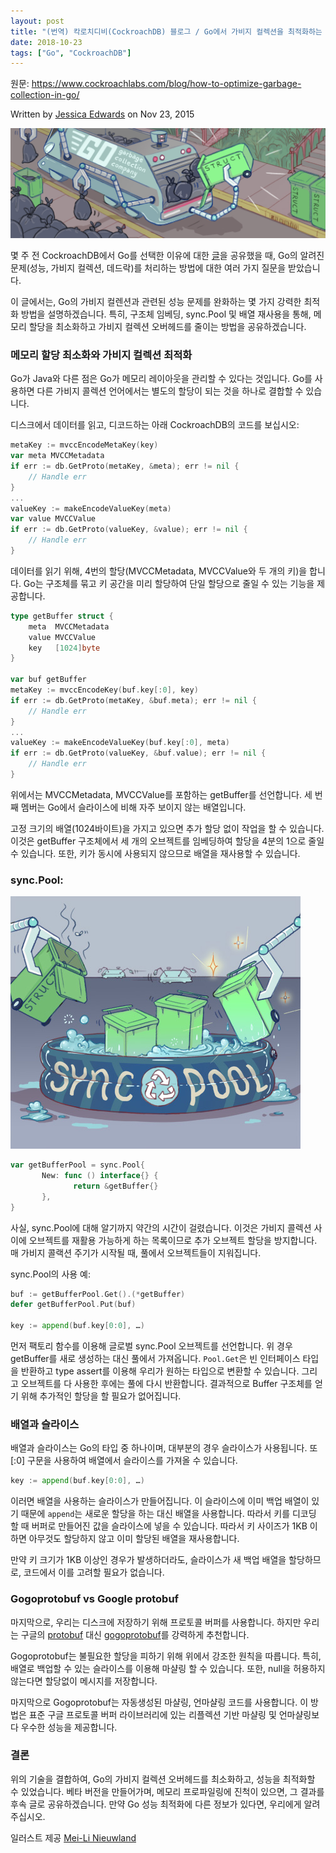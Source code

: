 ```yaml
---
layout: post
title: "(번역) 칵로치디비(CockroachDB) 블로그 / Go에서 가비지 컬렉션을 최적화하는 방법"
date: 2018-10-23
tags: ["Go", "CockroachDB"]
---
```


원문: https://www.cockroachlabs.com/blog/how-to-optimize-garbage-collection-in-go/

Written by [Jessica Edwards](https://www.cockroachlabs.com/author/jessica-edwards/) on Nov 23, 2015

![](/assets/post/2018-10-23-how-to-optimize-garbage-collection-in-go/gc.jpg)

<!--more-->

몇 주 전 CockroachDB에서 Go를 선택한 이유에 대한 [글](/assets/post/2018-10-21-why-go-was-the-right-choice-for-cockroachdb/)을 공유했을 때, Go의 알려진 문제(성능, 가비지 컬렉션, 데드락)를 처리하는 방법에 대한 여러 가지 질문을 받았습니다.

이 글에서는, Go의 가비지 컬렌션과 관련된 성능 문제를 완화하는 몇 가지 강력한 최적화 방법을 설명하겠습니다. 특히, 구조체 임베딩, sync.Pool 및 배열 재사용을 통해, 메모리 할당을 최소화하고 가비지 컬렉션 오버헤드를 줄이는 방법을 공유하겠습니다.

### 메모리 할당 최소화와 가비지 컬렉션 최적화

Go가 Java와 다른 점은 Go가 메모리 레이아웃을 관리할 수 있다는 것입니다. Go를 사용하면 다른 가비지 콜렉션 언어에서는 별도의 할당이 되는 것을 하나로 결합할 수 있습니다.

디스크에서 데이터를 읽고, 디코드하는 아래 CockroachDB의 코드를 보십시오:

```go
metaKey := mvccEncodeMetaKey(key)
var meta MVCCMetadata
if err := db.GetProto(metaKey, &meta); err != nil {
    // Handle err
}
...
valueKey := makeEncodeValueKey(meta)
var value MVCCValue
if err := db.GetProto(valueKey, &value); err != nil {
    // Handle err
}
```

데이터를 읽기 위해, 4번의 할당(MVCCMetadata, MVCCValue와 두 개의 키)을 합니다. Go는 구조체를 묶고 키 공간을 미리 할당하여 단일 할당으로 줄일 수 있는 기능을 제공합니다.

```go
type getBuffer struct {
    meta  MVCCMetadata
    value MVCCValue
    key   [1024]byte
}

var buf getBuffer
metaKey := mvccEncodeKey(buf.key[:0], key)
if err := db.GetProto(metaKey, &buf.meta); err != nil {
    // Handle err
}
...
valueKey := makeEncodeValueKey(buf.key[:0], meta)
if err := db.GetProto(valueKey, &buf.value); err != nil {
    // Handle err
}
```

위에서는 MVCCMetadata, MVCCValue를 포함하는 getBuffer를 선언합니다. 세 번째 멤버는 Go에서 슬라이스에 비해 자주 보이지 않는 배열입니다.

고정 크기의 배열(1024바이트)을 가지고 있으면 추가 할당 없이 작업을 할 수 있습니다. 이것은 getBuffer 구조체에서 세 개의 오브젝트를 임베딩하여 할당을 4분의 1으로 줄일 수 있습니다. 또한, 키가 동시에 사용되지 않으므로 배열을 재사용할 수 있습니다.

### sync.Pool:

![](/assets/post/2018-10-23-how-to-optimize-garbage-collection-in-go/syncpool.jpg)

```go
var getBufferPool = sync.Pool{
       New: func () interface{} {
              return &getBuffer{}
       },
}
```

사실, sync.Pool에 대해 알기까지 약간의 시간이 걸렸습니다. 이것은 가비지 콜렉션 사이에 오브젝트를 재활용 가능하게 하는 목록이므로 추가 오브젝트 할당을 방지합니다. 매 가비지 콜랙션 주기가 시작될 때, 풀에서 오브젝트들이 지워집니다.

sync.Pool의 사용 예:

```go
buf := getBufferPool.Get().(*getBuffer)
defer getBufferPool.Put(buf)

key := append(buf.key[0:0], …)
```

먼저 팩토리 함수를 이용해 글로벌 sync.Pool 오브젝트를 선언합니다. 위 경우 getBuffer를 새로 생성하는 대신 풀에서 가져옵니다. `Pool.Get`은 빈 인터페이스 타입을 반환하고 type assert를 이용해 우리가 원하는 타입으로 변환할 수 있습니다. 그리고 오브젝트를 다 사용한 후에는 풀에 다시 반환합니다. 결과적으로 Buffer 구조체를 얻기 위해 추가적인 할당을 할 필요가 없어집니다.

### 배열과 슬라이스

배열과 슬라이스는 Go의 타입 중 하나이며, 대부분의 경우 슬라이스가 사용됩니다. 또 [:0] 구문을 사용하여 배열에서 슬라이스를 가져올 수 있습니다.

```go
key := append(buf.key[0:0], …)
```

이러면 배열을 사용하는 슬라이스가 만들어집니다. 이 슬라이스에 이미 백업 배열이 있기 때문에 `append`는 새로운 할당을 하는 대신 배열을 사용합니다. 따라서 키를 디코딩 할 때 버퍼로 만들어진 값을 슬라이스에 넣을 수 있습니다. 따라서 키 사이즈가 1KB 이하면 아무것도 할당하지 않고 이미 할당된 배열을 재사용합니다.

만약 키 크기가 1KB 이상인 경우가 발생하더라도, 슬라이스가 새 백업 배열을 할당하므로, 코드에서 이를 고려할 필요가 없습니다.

### Gogoprotobuf vs Google protobuf

마지막으로, 우리는 디스크에 저장하기 위해 프로토콜 버퍼를 사용합니다. 하지만 우리는 구글의 [protobuf](https://github.com/protocolbuffers/protobuf) 대신 [gogoprotobuf](https://github.com/gogo/protobuf)를 강력하게 추천합니다.

Gogoprotobuf는 불필요한 할당을 피하기 위해 위에서 강조한 원칙을 따릅니다. 특히, 배열로 백업할 수 있는 슬라이스를 이용해 마샬링 할 수 있습니다. 또한, null을 허용하지 않는다면 할당없이 메시지를 저장합니다.

마지막으로 Gogoprotobuf는 자동생성된 마샬링, 언마샬링 코드를 사용합니다. 이 방법은 표준 구글 프로토콜 버퍼 라이브러리에 있는 리플렉션 기반 마샬링 및 언마샬링보다 우수한 성능을 제공합니다.

### 결론

위의 기술을 결합하여, Go의 가비지 컬렉션 오버헤드를 최소화하고, 성능을 최적화할 수 있었습니다. 베타 버전을 만들어가며, 메모리 프로파일링에 진척이 있으면, 그 결과를 후속 글로 공유하겠습니다. 만약 Go 성능 최적화에 다른 정보가 있다면, 우리에게 알려주십시오.

일러스트 제공 [Mei-Li Nieuwland](https://www.liea.nl)
